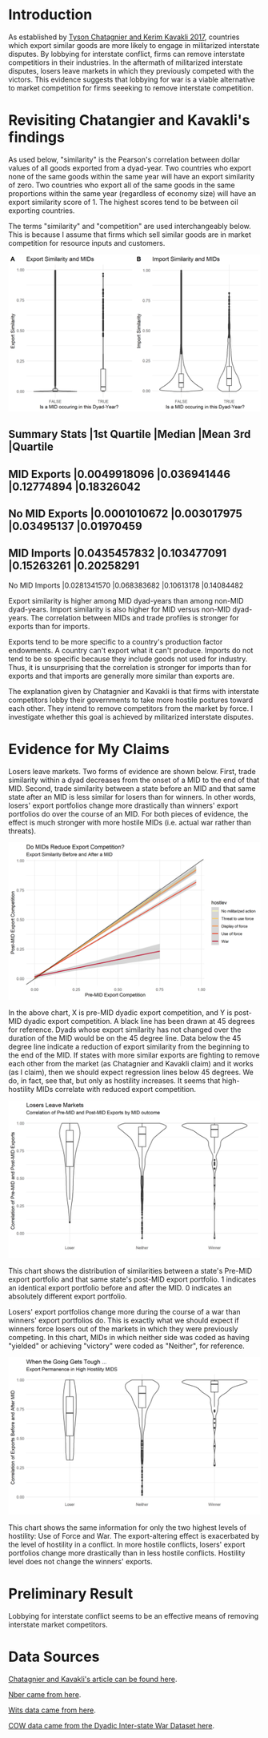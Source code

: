 # Introduction

As established by [Tyson Chatagnier and Kerim Kavakli 2017](https://journals.sagepub.com/doi/abs/10.1177/0022002715613565?journalCode=jcrb), countries which export similar goods are more likely to engage in militarized interstate disputes. By lobbying for interstate conflict, firms can remove interstate competitiors in their industries.
In the aftermath of militarized interstate disputes, losers leave markets in which they previously competed with the victors. This evidence suggests that lobbying for war is a viable alternative to market competition for firms seeeking to remove interstate competition.

# Revisiting Chatangier and Kavakli's findings

As used below, "similarity" is the Pearson's correlation between dollar values of all goods exported from a dyad-year. Two countries who export none of the same goods within the same year will have an export similarity of zero. Two countries who export all of the same goods in the same proportions within the same year (regardless of economy size) will have an export similarity score of 1. The highest scores tend to be between oil exporting countries. 

The terms "similarity" and "competition" are used interchangeably below. This is because I assume that firms which sell similar goods are in market competition for resource inputs and customers.

![](https://github.com/Chris-FSU/Trade.War/blob/master/fig/ExpImpSim.png)

Summary Stats  |1st Quartile |Median      |Mean 3rd     |Quartile
-------------------------------------------------------------------
MID Exports    |0.0049918096 |0.036941446 |0.12774894   |0.18326042
-------------------------------------------------------------------
No MID Exports |0.0001010672 |0.003017975 |0.03495137   |0.01970459
-------------------------------------------------------------------
MID Imports    |0.0435457832 |0.103477091 |0.15263261   |0.20258291
-------------------------------------------------------------------
No MID Imports |0.0281341570 |0.068383682 |0.10613178   |0.14084482

Export similarity is higher among MID dyad-years than among non-MID dyad-years. Import similarity is also higher for MID versus non-MID dyad-years. The correlation between MIDs and trade profiles is stronger for exports than for imports.

Exports tend to be more specific to a country's production factor endowments. A country can't export what it can't produce. Imports do not tend to be so specific because they include goods not used for industry. Thus, it is unsurprising that the correlation is stronger for imports than for exports and that imports are generally more similar than exports are.

The explanation given by Chatagnier and Kavakli is that firms with interstate competitors lobby their governments to take more hostile postures toward each other. They intend to remove competitors from the market by force. I investigate whether this goal is achieved by militarized interstate disputes.

# Evidence for My Claims

Losers leave markets. Two forms of evidence are shown below. First, trade similarity within a dyad decreases from the onset of a MID to the end of that MID. Second, trade similarity between a state before an MID and that same state after an MID is less similar for losers than for winners. In other words, losers' export portfolios change more drastically than winners' export portfolios do over the course of an MID. For both pieces of evidence, the effect is much stronger with more hostile MIDs (i.e. actual war rather than threats).

![](https://github.com/Chris-FSU/Trade.War/blob/master/fig/ExpChangeHost1.png)

In the above chart, X is pre-MID dyadic export competition, and Y is post-MID dyadic export competition. A black line has been drawn at 45 degrees for reference. Dyads whose export similarity has not changed over the duration of the MID would be on the 45 degree line. Data below the 45 degree line indicate a reduction of export similarity from the beginning to the end of the MID. If states with more similar exports are fighting to remove each other from the market (as Chatagnier and Kavakli claim) and it works (as I claim), then we should expect regression lines below 45 degrees. We do, in fact, see that, but only as hostility increases. It seems that high-hostility MIDs correlate with reduced export competition.

![](https://github.com/Chris-FSU/Trade.War/blob/master/fig/LosersWeep.png)

This chart shows the distribution of similarities between a state's Pre-MID export portfolio and that same state's post-MID export portfolio. 1 indicates an identical export portfolio before and after the MID. 0 indicates an absolutely different export portfolio. 

Losers' export portfolios change more during the course of a war than winners' export portfolios do. This is exactly what we should expect if winners force losers out of the markets in which they were previously competing. In this chart, MIDs in which neither side was coded as having "yielded" or achieving "victory" were coded as "Neither", for reference.

![](https://github.com/Chris-FSU/Trade.War/blob/master/fig/LosersWeepHarder.png)

This chart shows the same information for only the two highest levels of hostility: Use of Force and War. The export-altering effect is exacerbated by the level of hostility in a conflict. In more hostile conflicts, losers' export portfolios change more drastically than in less hostile conflicts. Hostility level does not change the winners' exports.

# Preliminary Result

Lobbying for interstate conflict seems to be an effective means of removing interstate market competitors.

# Data Sources
[Chatagnier and Kavakli's article can be found here](https://journals.sagepub.com/doi/abs/10.1177/0022002715613565?journalCode=jcrb).

[Nber came from here](https://cid.econ.ucdavis.edu/nberus.html).

[Wits data came from here](http://wits.worldbank.org/WITS/WITS/AdvanceQuery/RawTradeData/QueryDefinition.aspx?Page=RawTradeData).

[COW data came from the Dyadic Inter-state War Dataset here](https://correlatesofwar.org/data-sets/COW-war).